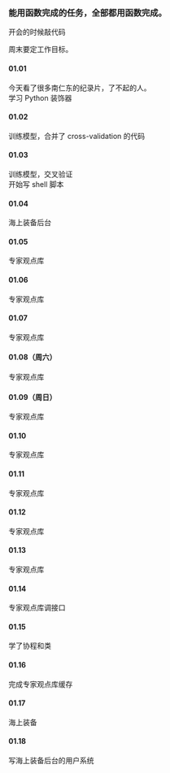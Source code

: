
### 能用函数完成的任务，全部都用函数完成。  

开会的时候敲代码  

周末要定工作目标。  


#### 01.01  

今天看了很多南仁东的纪录片，了不起的人。  
学习 Python 装饰器  


#### 01.02  

训练模型，合并了 cross-validation 的代码  


#### 01.03  

训练模型，交叉验证  
开始写 shell 脚本  


#### 01.04  

海上装备后台  


#### 01.05  

专家观点库  


#### 01.06  

专家观点库  


#### 01.07  

专家观点库  


#### 01.08（周六）  

专家观点库  


#### 01.09（周日）  

专家观点库  


#### 01.10  

专家观点库  


#### 01.11  

专家观点库  


#### 01.12  

专家观点库  


#### 01.13  

专家观点库  


#### 01.14  

专家观点库调接口  


#### 01.15  

学了协程和类  


#### 01.16  

完成专家观点库缓存  


#### 01.17  

海上装备  


#### 01.18  

写海上装备后台的用户系统  



